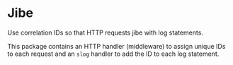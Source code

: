# Jibe
Use correlation IDs so that HTTP requests jibe with log statements.

This package contains an HTTP handler (middleware) to assign unique IDs to each request and an `slog` handler to add the ID to each log statement.

